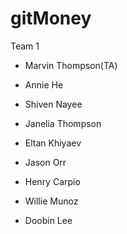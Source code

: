 # gitMoney
Team 1 
* Marvin Thompson(TA)

*  Annie He
*  Shiven Nayee
*  Janelia Thompson
* Eltan Khiyaev
* Jason Orr
* Henry Carpio
* Willie Munoz
* Doobin Lee

